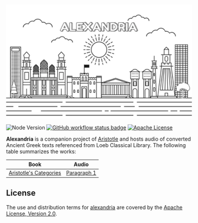 <div align="center">
    <img src="alexandria.png">
</div>

![Node Version][node version badge]
[![GitHub workflow status badge][GitHub workflow status badge]][GitHub workflow status URL]
[![Apache License][Apache License Badge]][Apache License, Version 2.0]

__Alexandria__ is a companion project of [Aristotle](https://aristotle.qubitpi.org) and hosts audio of converted Ancient
Greek texts referenced from Loeb Classical Library. The following table summarizes the works:

| Book                                                    | Audio                                                                   |
|---------------------------------------------------------|-------------------------------------------------------------------------|
| [Aristotle's Categories](text/aristotle-categories.pdf) | [Paragraph 1](./audio/aristotle-categories/aristotle-categories-p1.mp3) |

License
-------

The use and distribution terms for [alexandria]() are covered by the [Apache License, Version 2.0].

[Apache License Badge]: https://img.shields.io/badge/Apache%202.0-F25910.svg?style=for-the-badge&logo=Apache&logoColor=white
[Apache License, Version 2.0]: https://www.apache.org/licenses/LICENSE-2.0

[GitHub workflow status badge]: https://img.shields.io/github/actions/workflow/status/QubitPi/wilhelm/ci-cd.yaml?branch=master&style=for-the-badge&logo=github&logoColor=white&label=CI/CD
[GitHub workflow status URL]: https://github.com/QubitPi/wilhelm/actions/workflows/ci-cd.yaml

[node version badge]: https://img.shields.io/badge/NODE-18-339933?logo=Node.js&logoColor=white&labelColor=66cc33&style=for-the-badge
